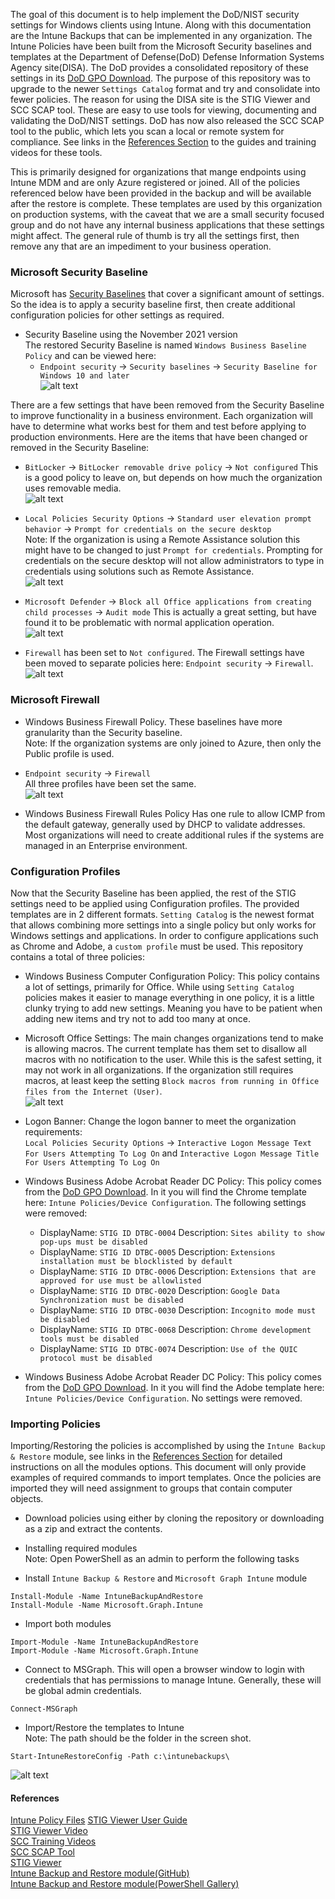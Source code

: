 The goal of this document is to help implement the DoD/NIST security settings for Windows clients using Intune.  Along with this documentation are the Intune Backups that can be implemented in any organization.  The Intune Policies have been built from the Microsoft Security baselines and templates at the Department of Defense(DoD) Defense Information Systems Agency site(DISA).  The DoD provides a consolidated repository of these settings in its [DoD GPO Download](https://public.cyber.mil/stigs/gpo/).  The purpose of this repository was to upgrade to the newer `Settings Catalog` format and try and consolidate into fewer policies.  The reason for using the DISA site is the STIG Viewer and SCC SCAP tool.  These are easy to use tools for viewing, documenting and validating the DoD/NIST settings.  DoD has now also released the SCC SCAP tool to the public, which lets you scan a local or remote system for compliance.  See links in the [References Section](#references-home) to the guides and training videos for these tools.    

This is primarily designed for organizations that mange endpoints using Intune MDM and are only Azure registered or joined.  All of the policies referenced below have been provided in the backup and will be available after the restore is complete.  These templates are used by this organization on production systems, with the caveat that we are a small security focused group and do not have any internal business applications that these settings might affect.  The general rule of thumb is try all the settings first, then remove any that are an impediment to your business operation.  

### Microsoft Security Baseline  
Microsoft has [Security Baselines](https://docs.microsoft.com/en-us/mem/intune/protect/security-baseline-settings-mdm-all?pivots=november-2021) that cover a significant amount of settings.  So the idea is to apply a security baseline first, then create additional configuration policies for other settings as required.  

* Security Baseline using the November 2021 version  
The restored Security Baseline is named `Windows Business Baseline Policy` and can be viewed here:  
  * `Endpoint security` -> `Security baselines` -> `Security Baseline for Windows 10 and later`  
  ![alt text](../../images/Intune-security-baselines.png "Security Baselines")  

There are a few settings that have been removed from the Security Baseline to improve functionality in a business environment.  Each organization will have to determine what works best for them and test before applying to production environments.  Here are the items that have been changed or removed in the Security Baseline:  

* `BitLocker` -> `BitLocker removable drive policy` -> `Not configured`  This is a good policy to leave on, but depends on how much the organization uses removable media.  
![alt text](../../images/Intune-bitlocker.png "BitLocker Removable Drive Policy")  

* `Local Policies Security Options` -> `Standard user elevation prompt behavior` -> `Prompt for credentials on the secure desktop`  
Note: If the organization is using a Remote Assistance solution this might have to be changed to just `Prompt for credentials`.  Prompting for credentials on the secure desktop will not allow administrators to type in credentials using solutions such as Remote Assistance.  
![alt text](../../images/Intune-uac.png "UAC")  

* `Microsoft Defender` -> `Block all Office applications from creating child processes` -> `Audit mode`  This is actually a great setting, but have found it to be problematic with normal application operation.  
![alt text](../../images/Intune-defender.png "Microsoft Defender child processes")  

* `Firewall` has been set to `Not configured`.  The Firewall settings have been moved to separate policies here: `Endpoint security` -> `Firewall`.  
![alt text](../../images/Intune-firewall.png "Firewall")  

### Microsoft Firewall  
* Windows Business Firewall Policy.  These baselines have more granularity than the Security baseline.  
Note: If the organization systems are only joined to Azure, then only the Public profile is used.  

* `Endpoint security` -> `Firewall`  
All three profiles have been set the same.  
![alt text](../../images/Intune-firewall-settings.png "Firewall Settings")  

* Windows Business Firewall Rules Policy Has one rule to allow ICMP from the default gateway, generally used by DHCP to validate addresses.  Most organizations will need to create additional rules if the systems are managed in an Enterprise environment.  

### Configuration Profiles  
Now that the Security Baseline has been applied, the rest of the STIG settings need to be applied using Configuration profiles.  The provided templates are in 2 different formats.  `Setting Catalog` is the newest format that allows combining more settings into a single policy but only works for Windows settings and applications.  In order to configure applications such as Chrome and Adobe, a `custom profile` must be used.  This repository contains a total of three policies:  

* Windows Business Computer Configuration Policy:  This policy contains a lot of settings, primarily for Office.  While using `Setting Catalog` policies makes it easier to manage everything in one policy, it is a little clunky trying to add new settings.  Meaning you have to be patient when adding new items and try not to add too many at once.   
* Microsoft Office Settings: The main changes organizations tend to make is allowing macros.  The current template has them set to disallow all macros with no notification to the user.  While this is the safest setting, it may not work in all organizations.  If the organization still requires macros, at least keep the setting `Block macros from running in Office files from the Internet (User)`.  
![alt text](../../images/Intune-macro.png "Office Macros")  

* Logon Banner: Change the logon banner to meet the organization requirements:  
`Local Policies Security Options` -> `Interactive Logon Message Text For Users Attempting To Log On` and `Interactive Logon Message Title For Users Attempting To Log On`  

* Windows Business Adobe Acrobat Reader DC Policy: This policy comes from the [DoD GPO Download](https://public.cyber.mil/stigs/gpo/).  In it you will find the Chrome template here: `Intune Policies/Device Configuration`.  The following settings were removed:  
  * DisplayName: `STIG ID DTBC-0004` Description: `Sites ability to show pop-ups must be disabled`  
  * DisplayName: `STIG ID DTBC-0005` Description: `Extensions installation must be blocklisted by default`  
  * DisplayName: `STIG ID DTBC-0006` Description: `Extensions that are approved for use must be allowlisted`   
  * DisplayName: `STIG ID DTBC-0020` Description: `Google Data Synchronization must be disabled`  
  * DisplayName: `STIG ID DTBC-0030` Description: `Incognito mode must be disabled`  
  * DisplayName: `STIG ID DTBC-0068` Description: `Chrome development tools must be disabled`  
  * DisplayName: `STIG ID DTBC-0074` Description: `Use of the QUIC protocol must be disabled`  
* Windows Business Adobe Acrobat Reader DC Policy: This policy comes from the [DoD GPO Download](https://public.cyber.mil/stigs/gpo/).  In it you will find the Adobe template here: `Intune Policies/Device Configuration`.  No settings were removed.

### Importing Policies  
Importing/Restoring the policies is accomplished by using the `Intune Backup & Restore` module, see links in the [References Section](#References) for detailed instructions on all the modules options.  This document will only provide examples of required commands to import templates.  Once the policies are imported they will need assignment to groups that contain computer objects.  

* Download policies using either by cloning the repository or downloading as a zip and extract the contents.   
* Installing required modules  
Note: Open PowerShell as an admin to perform the following tasks  

* Install `Intune Backup & Restore` and `Microsoft Graph Intune` module
```
Install-Module -Name IntuneBackupAndRestore
Install-Module -Name Microsoft.Graph.Intune
```

* Import both modules  
```
Import-Module -Name IntuneBackupAndRestore
Import-Module -Name Microsoft.Graph.Intune
```

* Connect to MSGraph.  This will open a browser window to login with credentials that has permissions to manage Intune.  Generally, these will be global admin credentials.  
```
Connect-MSGraph
```

* Import/Restore the templates to Intune  
Note: The path should be the folder in the screen shot.  
```
Start-IntuneRestoreConfig -Path c:\intunebackups\
```
![alt text](../../images/Intune-rootdirectory.png "Root Folder")


#### References  
[Intune Policy Files](https://github.com/cmdcnd/learn/tree/main/docs/Microsoft365/IntunePolices)
[STIG Viewer User Guide](https://dl.dod.cyber.mil/wp-content/uploads/stigs/pdf/U_STIG_Viewer_3-x_User_Guide_V1R2.pdf)  
[STIG Viewer Video](https://youtu.be/LdBfJZ7aK9w)  
[SCC Training Videos](https://www.niwcatlantic.navy.mil/scap/videos/)  
[SCC SCAP Tool](https://dl.dod.cyber.mil/wp-content/uploads/stigs/zip/scc-5.8_Windows_bundle.zip)  
[STIG Viewer](https://dl.dod.cyber.mil/wp-content/uploads/stigs/zip/U_STIGViewer-win32_x64-3-2-0.zip)  
[Intune Backup and Restore module(GitHub)](https://github.com/jseerden/IntuneBackupAndRestore)  
[Intune Backup and Restore module(PowerShell Gallery)](https://www.powershellgallery.com/packages/IntuneBackupAndRestore)  
